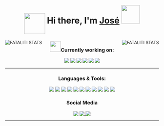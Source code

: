 
<div align="center">
   <h1>
      <img align="middle" src="https://user-images.githubusercontent.com/49794011/111344331-0c36dc80-865b-11eb-8592-85abecac5393.png" width=68em height=68em />
      Hi there, I'm <a href="https://github.com/GODfataliti">José</a> <img src="https://media.giphy.com/media/hvRJCLFzcasrR4ia7z/giphy.gif" width=60> </h1>
</div>

<!--[![Fataliti's GitHub stats](https://github-readme-stats.vercel.app/api?username=GODfataliti&count_private=true&show_icons=true&theme=radical)](https://github.com/GODfataliti/github-readme-stats)
<p align="left"> 
</p>
-->


<div align="center">
   <a href="#Fataliti-title"> 
      <img src="https://github-readme-streak-stats.herokuapp.com/?user=GODfataliti&theme=omni&hide_border=true" alt="FATALITI STATS" align="left" />
   </a>
   <a href="#Fataliti-title">
      <img src="https://github-readme-stats.vercel.app/api?username=GODfataliti&count_private=true&show_icons=true&theme=radical" alt="FATALITI STATS" align="right" />
   </a>
</div>

<div align="center">
   
</div>

<div align="center">
   <h3>
      <img width="35" src="https://img.icons8.com/nolan/64/working-with-a-laptop.png"/>Currently working on: 
   </h3>
   <a src="https://github.com/"><img src="https://img.icons8.com/nolan/64/github.png"/></a>
   <a src="https://www.javascript.com/"><img src="https://img.icons8.com/nolan/64/javascript.png"/></a>
   <a src="https://reactjs.org/docs/getting-started.html"><img src="https://img.icons8.com/nolan/64/react-native.png"/></a>
   <a src="https://www.w3schools.com/css/"><img src="https://img.icons8.com/nolan/64/css-filetype.png"/></a>
   <a src="https://www.w3schools.com/html/"><img src="https://img.icons8.com/nolan/64/html-5.png"/></a>
   <a src="https://www.python.org/"> <img src="https://img.icons8.com/nolan/64/python.png"/> </a>
</div>

<!-- <ul>
   <li>👉 Learning Python & JavaScript 💼</li>
</ul> -->

----
<div align="center">
   <h3 align="center"> Languages & Tools: </h3>
   <a align="center"><img src="https://img.icons8.com/nolan/64/visual-studio.png"/></a>
   <a align="center"><img src="https://img.icons8.com/nolan/64/github.png"/></a>
   <a align="center"><img src="https://img.icons8.com/nolan/64/react-native.png"/></a>
   <a align="middle"><img src="https://img.icons8.com/nolan/64/javascript.png"/></a>
   <a align="middle"><img src="https://img.icons8.com/nolan/64/css-filetype.png"/></a>
   <a align="middle"><img src="https://img.icons8.com/nolan/64/html-5.png"/></a>
   <a align="middle"><img src="https://img.icons8.com/nolan/64/python.png"/></a>
   <a align="middle"><img src="https://img.icons8.com/nolan/64/mysql.png"/></a>
   <a align="middle"><img src="https://img.icons8.com/nolan/64/sublime-text-new-logo.png"/> </a>
   <a align="middle"><img src="https://img.icons8.com/nolan/64/copyright.png"/></a>
   <a align="center"><img src="https://img.icons8.com/nolan/64/java-coffee-cup-logo.png"/></a>
</div>

<div align="center">
   <h3 align="center">Social Media</h3>
   <a href="https://twitch.tv/fataliti" target="_blank"><img align="center" src="https://img.icons8.com/nolan/64/twitch.png"/></a>
   <!-- 👀<a href="https://www.instagram.com/fataliti_joze/" target="_blank"><img align="center" src="https://img.icons8.com/nolan/64/instagram-new.png"/></a> 👀-->
   <a href="https://www.linkedin.com/in/fatalitigonzalezjose/" target="_blank"><img align="center" src="https://img.icons8.com/nolan/64/linkedin.png"/> </a>
   <a href="https://steamcommunity.com/id/thepr0fataliti" target="_blank"><img align="center" src="https://img.icons8.com/nolan/64/steam--v2.png"/> </a>
</div>
              

----
<!-- 👀 👀 👀 👀
<script src="https://platform.linkedin.com/badges/js/profile.js" async defer type="text/javascript"></script>
<div class="badge-base LI-profile-badge" data-locale="en_US" data-size="medium" data-theme="dark" data-type="VERTICAL" data-vanity="fatalitigonzalezjose" data-version="v1"><a class="badge-base__link LI-simple-link" href="https://cl.linkedin.com/in/fatalitigonzalezjose?trk=profile-badge">Jose Gonzalez</a></div>
<br/>
<div align="center">
   <img align="center" src="https://readme-jokes.vercel.app/api" alt="Jokes Card" />
<div/>
  -->


